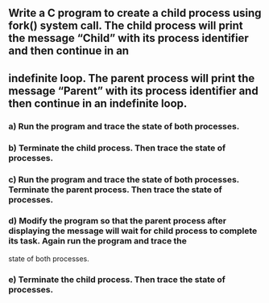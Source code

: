 ## Write a C program to create a child process using fork() system call. The child process will print the message “Child” with its process identifier and then continue in an 
## indefinite loop. The parent process will print the message “Parent” with its process identifier and then continue in an indefinite loop. 

### a) Run the program and trace the state of both processes.

### b) Terminate the child process. Then trace the state of processes.

### c) Run the program and trace the state of both processes. Terminate the parent process. Then trace the state of processes.

### d) Modify the program so that the parent process after displaying the message will wait for child process to complete its task. Again run the program and trace the
state of both processes.

### e) Terminate the child process. Then trace the state of processes.
